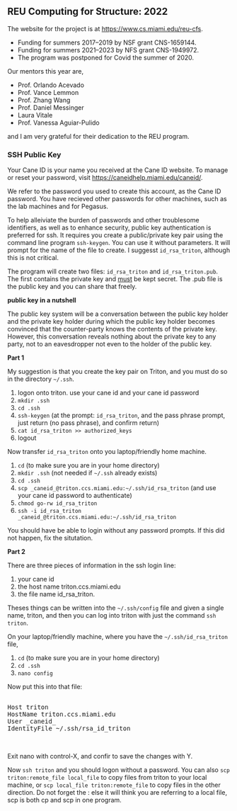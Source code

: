 ## REU Computing for Structure: 2022

The website for the project is at https://www.cs.miami.edu/reu-cfs.

- Funding for summers 2017&ndash;2019 by NSF grant CNS-1659144. 
- Funding for summers 2021&ndash;2023 by NFS grant CNS-1949972.
- The program was postponed for Covid the summer of 2020.

Our mentors this year are, 

- Prof. Orlando Acevado 
- Prof. Vance Lemmon
- Prof. Zhang Wang 
- Prof. Daniel Messinger
- Laura Vitale 
- Prof. Vanessa Aguiar-Pulido 

and I am very grateful for their dedication to the REU program.


### SSH Public Key

Your Cane ID is your name you received at the Cane ID website. To manage or reset your password, visit https://caneidhelp.miami.edu/caneid/.

We refer to the password you used to create this account, as the Cane ID password. You have recieved other passwords for other machines,
such as the lab machines and for Pegasus. 

To help alleiviate the burden of passwords and other troublesome identifiers, as well as to enhance security, public key authentication is preferred
for ssh. It requires you create a public/private key pair using the command line program `ssh-keygen`. You can use it without parameters.
It will prompt for the name of the file to create. I suggesst `id_rsa_triton`, although this is not critical. 

The program will create two files: `id_rsa_triton` and `id_rsa_triton.pub`. The first contains the private key and <u>must</u> be kept secret.
The .pub file is the public key and you can share that freely. 

__public key in a nutshell__

The public key system will be a conversation between the public key holder and 
the private key holder during which the public key holder becomes convinced that the counter-party  knows the contents of the private key. 
However, this conversation reveals nothing about the private key to any party, not to an eavesdropper not even to the holder of the public key.

__Part 1__

My suggestion is that you create the key pair on Triton, and you must do so in the directory `~/.ssh`.

1. logon onto triton. use your cane id and your cane id password
2. `mkdir .ssh`
3. `cd .ssh`
4. `ssh-keygen` (at the prompt: `id_rsa_triton`, and the pass phrase prompt, just return (no pass phrase), and confirm return)
5. `cat id_rsa_triton >> authorized_keys`
6. logout

Now transfer `id_rsa_triton` onto you laptop/friendly home machine.

1. `cd` (to make sure you are in your home directory)
2. `mkdir .ssh` (not needed if `~/.ssh` already exists)
3. `cd .ssh`
4. `scp _caneid_@triton.ccs.miami.edu:~/.ssh/id_rsa_triton` (and use your cane id password to authenticate)
5. `chmod go-rw id_rsa_triton`
6. `ssh -i id_rsa_triton _caneid_@triton.ccs.miami.edu:~/.ssh/id_rsa_triton`

You should have be able to login without any password prompts. If this did not happen, fix the situtation.

__Part 2__

There are three pieces of information in the ssh login line:

1. your cane id
2. the host name triton.ccs.miami.edu
3. the file name id_rsa_triton.

Theses things can be written into the `~/.ssh/config` file and given a single name, triton, and then you can
log into triton with just the command `ssh triton`.

On your laptop/friendly machine, where you have the `~/.ssh/id_rsa_triton` file,

1. `cd` (to make sure you are in your home directory)
2. `cd .ssh`
3. `nano config`

Now put this into that file:

<pre>

Host triton
HostName triton.ccs.miami.edu
User _caneid_
IdentityFile ~/.ssh/rsa_id_triton


</pre>

Exit nano with control-X, and confir to save the changes with Y.

Now `ssh triton` and you should logon without a password. You can also `scp triton:remote_file local_file` to copy
files from triton to your local machine, or `scp local_file triton:remote_file` to copy files in the other direction.
Do not forget the : else it will think you are referring to a local file, scp is both cp and scp in one program.
